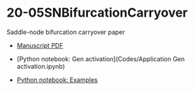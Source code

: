 # 20-05SNBifurcationCarryover
Saddle-node bifurcation carryover paper

- [Manuscript PDF](Manuscript/Article.pdf)

- [Python notebook: Gen activation](Codes/Application Gen activation.ipynb)

- [Python notebook: Examples](Codes/Example.ipynb)
